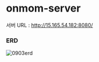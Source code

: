 # onmom-server

서버 URL : http://15.165.54.182:8080/

### ERD
![0903erd](https://github.com/user-attachments/assets/98f29e94-8900-4a0c-871e-cab262739c87)
